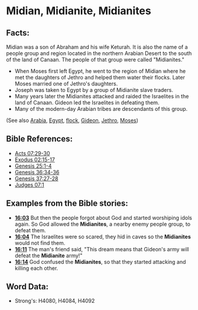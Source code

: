 # Midian, Midianite, Midianites #

## Facts: ##

Midian was a son of Abraham and his wife Keturah. It is also the name of a people group and region located in the northern Arabian Desert to the south of the land of Canaan. The people of that group were called "Midianites."

* When Moses first left Egypt, he went to the region of Midian where he met the daughters of Jethro and helped them water their flocks. Later Moses married one of Jethro's daughters.
* Joseph was taken to Egypt by a group of Midianite slave traders.
* Many years later the Midianites attacked and raided the Israelites in the land of Canaan. Gideon led the Israelites in defeating them.
* Many of the modern-day Arabian tribes are descendants of this group.

(See also   [Arabia](../names/arabia.md), [Egypt](../names/egypt.md), [flock](../other/flock.md), [Gideon](../names/gideon.md), [Jethro](../names/jethro.md), [Moses](../names/moses.md)) 

## Bible References: ##

* [Acts 07:29-30](rc://en/tn/help/act/07/29)
* [Exodus 02:15-17](rc://en/tn/help/exo/02/15)
* [Genesis 25:1-4](rc://en/tn/help/gen/25/01)
* [Genesis 36:34-36](rc://en/tn/help/gen/36/34)
* [Genesis 37:27-28](rc://en/tn/help/gen/37/27)
* [Judges 07:1](rc://en/tn/help/jdg/07/01)

## Examples from the Bible stories: ##

* __[16:03](rc://en/tn/help/obs/16/03)__ But then the people forgot about God and started worshiping idols again. So God allowed the __Midianites__, a nearby enemy people group, to defeat them. 
* __[16:04](rc://en/tn/help/obs/16/04)__ The Israelites were so scared, they hid in caves so the __Midianites__ would not find them. 
* __[16:11](rc://en/tn/help/obs/16/11)__ The man's friend said, "This dream means that Gideon's army will defeat the __Midianite__ army!" 
* __[16:14](rc://en/tn/help/obs/16/14)__ God confused the __Midianites__, so that they started attacking and killing each other. 

## Word Data: ##

* Strong's: H4080, H4084, H4092
